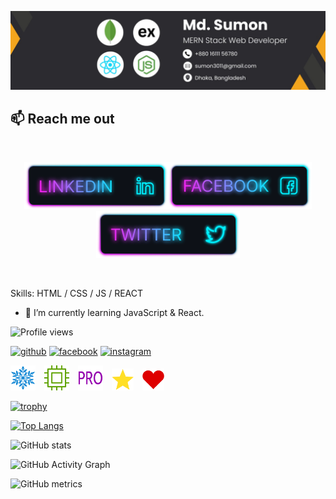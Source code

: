 ![I am a Junior Front-end developer. ](https://github.com/mohammad-sumon/mohammad-sumon/blob/main/icons/github_cover.jpeg)

## :mailbox: Reach me out

<br />

[<p align="center"><img height="75" src="https://github.com/mohammad-sumon/mohammad-sumon/blob/main/icons/Linkedin.png">](https://www.linkedin.com/in/md-sumon-/)[<img height="75" src="https://github.com/mohammad-sumon/mohammad-sumon/blob/main/icons/Facebook.png">](https://www.facebook.com/sumon0204/)[<img height="75" src="https://github.com/mohammad-sumon/mohammad-sumon/blob/main/icons/Twitter.png"> </p>](https://twitter.com/sumon3011)

<br />

Skills:  HTML / CSS / JS / REACT

- 🌱 I’m currently learning JavaScript & React. 

![Profile views](https://gpvc.arturio.dev/mohammad-sumon) 

[<img src='https://cdn.jsdelivr.net/npm/simple-icons@3.0.1/icons/github.svg' alt='github' height='40'>](https://github.com/mohammad-sumon)  [<img src='https://cdn.jsdelivr.net/npm/simple-icons@3.0.1/icons/facebook.svg' alt='facebook' height='40'>](https://www.facebook.com/sumon0204)  [<img src='https://cdn.jsdelivr.net/npm/simple-icons@3.0.1/icons/instagram.svg' alt='instagram' height='40'>](https://www.instagram.com/sumon0204/)  

<a href='https://archiveprogram.github.com/'><img src='https://raw.githubusercontent.com/acervenky/animated-github-badges/master/assets/acbadge.gif' width='40' height='40'></a> <a href='https://docs.github.com/en/developers'><img src='https://raw.githubusercontent.com/acervenky/animated-github-badges/master/assets/devbadge.gif' width='40' height='40'></a> <a href='https://github.com/pricing'><img src='https://raw.githubusercontent.com/acervenky/animated-github-badges/master/assets/pro.gif' width='40' height='40'></a> <a href='https://stars.github.com/'><img src='https://raw.githubusercontent.com/acervenky/animated-github-badges/master/assets/starbadge.gif' width='35' height='35'></a> <a href='https://docs.github.com/en/github/supporting-the-open-source-community-with-github-sponsors'><img src='https://raw.githubusercontent.com/acervenky/animated-github-badges/master/assets/sponsorbadge.gif' width='35' height='35'></a> 

[![trophy](https://github-profile-trophy.vercel.app/?username=mohammad-sumon)](https://github.com/ryo-ma/github-profile-trophy)

[![Top Langs](https://github-readme-stats.vercel.app/api/top-langs/?username=mohammad-sumon)](https://github.com/anuraghazra/github-readme-stats)

![GitHub stats](https://github-readme-stats.vercel.app/api?username=mohammad-sumon&show_icons=true)  

![GitHub Activity Graph](https://activity-graph.herokuapp.com/graph?username=mohammad-sumon)  

![GitHub metrics](https://metrics.lecoq.io/mohammad-sumon)  



